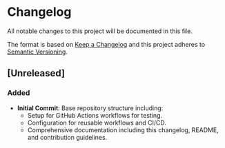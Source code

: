 # Changelog

All notable changes to this project will be documented in this file.

The format is based on [Keep a Changelog](https://keepachangelog.com/en/1.0.0/) and this project adheres to [Semantic Versioning](https://semver.org/spec/v2.0.0/).

## [Unreleased]

### Added

- **Initial Commit**: Base repository structure including:
  - Setup for GitHub Actions workflows for testing.
  - Configuration for reusable workflows and CI/CD.
  - Comprehensive documentation including this changelog, README, and contribution guidelines.
